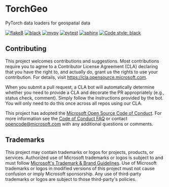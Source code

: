 # TorchGeo
PyTorch data loaders for geospatial data

[![flake8](https://github.com/microsoft/torchgeo/actions/workflows/flake8.yaml/badge.svg)](https://github.com/microsoft/torchgeo/actions/workflows/flake8.yaml)
[![black](https://github.com/microsoft/torchgeo/actions/workflows/black.yaml/badge.svg)](https://github.com/microsoft/torchgeo/actions/workflows/black.yaml)
[![mypy](https://github.com/microsoft/torchgeo/actions/workflows/mypy.yaml/badge.svg)](https://github.com/microsoft/torchgeo/actions/workflows/mypy.yaml)
[![pytest](https://github.com/microsoft/torchgeo/actions/workflows/pytest.yaml/badge.svg)](https://github.com/microsoft/torchgeo/actions/workflows/pytest.yaml)
[![sphinx](https://github.com/microsoft/torchgeo/actions/workflows/sphinx.yaml/badge.svg)](https://github.com/microsoft/torchgeo/actions/workflows/sphinx.yaml)
[![Code style: black](https://img.shields.io/badge/code%20style-black-000000.svg)](https://github.com/psf/black)

## Contributing

This project welcomes contributions and suggestions.  Most contributions require you to agree to a
Contributor License Agreement (CLA) declaring that you have the right to, and actually do, grant us
the rights to use your contribution. For details, visit https://cla.opensource.microsoft.com.

When you submit a pull request, a CLA bot will automatically determine whether you need to provide
a CLA and decorate the PR appropriately (e.g., status check, comment). Simply follow the instructions
provided by the bot. You will only need to do this once across all repos using our CLA.

This project has adopted the [Microsoft Open Source Code of Conduct](https://opensource.microsoft.com/codeofconduct/).
For more information see the [Code of Conduct FAQ](https://opensource.microsoft.com/codeofconduct/faq/) or
contact [opencode@microsoft.com](mailto:opencode@microsoft.com) with any additional questions or comments.

## Trademarks

This project may contain trademarks or logos for projects, products, or services. Authorized use of Microsoft
trademarks or logos is subject to and must follow
[Microsoft's Trademark & Brand Guidelines](https://www.microsoft.com/en-us/legal/intellectualproperty/trademarks/usage/general).
Use of Microsoft trademarks or logos in modified versions of this project must not cause confusion or imply Microsoft sponsorship.
Any use of third-party trademarks or logos are subject to those third-party's policies.
